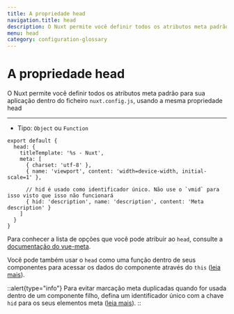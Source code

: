 ```yaml
---
title: A propriedade head
navigation.title: head
description: O Nuxt permite você definir todos os atributos meta padrão para sua aplicação dentro do ficheiro nuxt.config.js, usando a mesma propriedade head 
menu: head
category: configuration-glossary
---
```

# A propriedade head

O Nuxt permite você definir todos os atributos meta padrão para sua aplicação dentro do ficheiro `nuxt.config.js`, usando a mesma propriedade head

---

- Tipo: `Object` ou `Function`

```js{}[nuxt.config.js]
export default {
  head: {
    titleTemplate: '%s - Nuxt',
    meta: [
      { charset: 'utf-8' },
      { name: 'viewport', content: 'width=device-width, initial-scale=1' },

      // hid é usado como identificador único. Não use o `vmid` para isso visto que isso não funcionará
      { hid: 'description', name: 'description', content: 'Meta description' }
    ]
  }
}
```

Para conhecer a lista de opções que você pode atribuir ao `head`, consulte a [documentação do vue-meta](https://vue-meta.nuxtjs.org/api/#metainfo-properties).

Você pode também usar o `head` como uma função dentro de seus componentes para acessar os dados do componente através do `this` ([leia mais](/docs/components-glossary/head)).

::alert{type="info"}
Para evitar marcação meta duplicadas quando for usada dentro de um componente filho, defina um identificador único com a chave `hid` para os seus elementos meta ([leia mais](https://vue-meta.nuxtjs.org/api/#tagidkeyname)).
::
